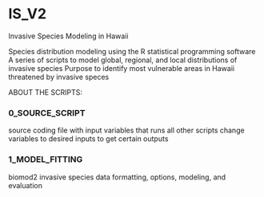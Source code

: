 # IS_V2
Invasive Species Modeling in Hawaii

Species distribution modeling using the R statistical programming software
A series of scripts to model global, regional, and local distributions of invasive species
Purpose to identify most vulnerable areas in Hawaii threatened by invasive speces

ABOUT THE SCRIPTS:
### 0_SOURCE_SCRIPT ###
source coding file with input variables that runs all other scripts
change variables to desired inputs to get certain outputs

### 1_MODEL_FITTING ###
biomod2 invasive species data formatting, options, modeling, and evaluation 
